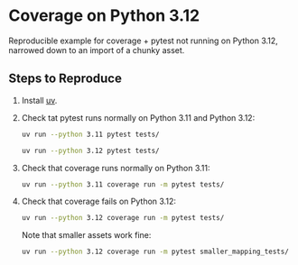 # Coverage on Python 3.12

Reproducible example for coverage + pytest not running on Python 3.12, narrowed down to an import
of a chunky asset.

## Steps to Reproduce

1. Install [uv](https://docs.astral.sh/uv/getting-started/installation/).

2. Check tat pytest runs normally on Python 3.11 and Python 3.12:

    ```bash
    uv run --python 3.11 pytest tests/
    ```

    ```bash
    uv run --python 3.12 pytest tests/
    ```

3. Check that coverage runs normally on Python 3.11:

    ```bash
    uv run --python 3.11 coverage run -m pytest tests/
    ```

4. Check that coverage fails on Python 3.12:

    ```bash
    uv run --python 3.12 coverage run -m pytest tests/
    ```

    Note that smaller assets work fine:

    ```bash
    uv run --python 3.12 coverage run -m pytest smaller_mapping_tests/
    ```

